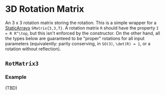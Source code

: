 # 3D Rotation Matrix

An 3 x 3 rotation matrix storing the rotation.
This is a simple wrapper for a [StaticArrays](https://github.com/JuliaArrays/StaticArrays.jl) `SMatrix{3,3,T}`.
A rotation matrix ``R`` should have the property ``I = R R^\top``, but this isn't enforced by the constructor.
On the other hand, all the types below are guaranteed to be "proper" rotations for all input parameters (equivalently: parity conserving, in ``SO(3)``, ``\det(R) = 1``, or a rotation without reflection).

## `RotMatrix3`

### Example
(TBD)
